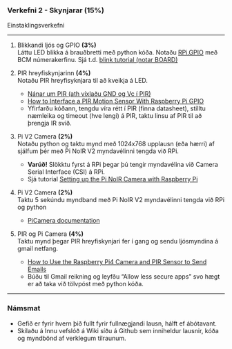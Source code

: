 ### Verkefni 2 - Skynjarar (15%) 
Einstaklingsverkefni

---

1. Blikkandi ljós og GPIO **(3%)** <br>
Láttu LED blikka á brauðbretti með python kóða. Notaðu [RPi.GPIO](https://sourceforge.net/p/raspberry-gpio-python/wiki/Examples/) með BCM númerakerfinu. Sjá t.d. [blink tutorial (notar BOARD)](https://raspberrypihq.com/making-a-led-blink-using-the-raspberry-pi-and-python/)

1. PIR hreyfiskynjarinn **(4%)** <br>
Notaðu PIR hreyfisyknjara til að kveikja á LED.
    - [Nánar um PIR (ath víxlaðu GND og Vc í PIR)](https://learn.adafruit.com/pir-passive-infrared-proximity-motion-sensor/overview)
    - [How to Interface a PIR Motion Sensor With Raspberry Pi GPIO](https://maker.pro/raspberry-pi/tutorial/how-to-interface-a-pir-motion-sensor-with-raspberry-pi-gpio)
    - Yfirfarðu kóðann, tengdu víra rétt í PIR (finna datasheet), stilltu næmleika og timeout (hve lengi) á PIR, taktu linsu af PIR til að þrengja IR svið. 
   
1. Pi V2 Camera **(2%)** <br>
Notaðu python og taktu mynd með 1024x768 upplausn (eða hærri) af sjálfum þér með Pi NoIR V2 myndavélinni tengda við RPi.   
   - **Varúð!** Slökktu fyrst á RPi þegar þú tengir myndavélina við Camera Serial Interface (CSI) á RPi. 
   - Sjá tutorial [Setting up the Pi NoIR Camera with Raspberry Pi](https://maker.pro/raspberry-pi/tutorial/how-to-interface-pi-noir-v2-camera-with-raspberry-pi)
  
1. Pi V2 Camera **(2%)** <br>
Taktu 5 sekúndu myndband með Pi NoIR V2 myndavélinni tengda við RPi og python   
   - [PiCamera documentation](https://picamera.readthedocs.io/en/release-1.13/)

1. PIR og Pi Camera **(4%)** <br>
Taktu mynd þegar PIR hreyfiskynjari fer í gang og sendu ljósmyndina á gmail netfang.
    - [How to Use the Raspberry Pi4 Camera and PIR Sensor to Send Emails](https://maker.pro/raspberry-pi/projects/how-to-use-the-raspberry-pi4-camera-and-pir-sensor-to-send-emails)
    - Búðu til Gmail reikning og leyfðu “Allow less secure apps” svo hægt er að taka við tölvpóst með python kóða.
      
   <!-- 
   - Sjá líka [How to Use the Raspberry Pi Camera and PIR to Send Emails](https://maker.pro/raspberry-pi/tutorial/how-to-use-the-raspberry-pi-camera-to-send-emails)
   -->
---

### Námsmat
- Gefið er fyrir hvern þið fullt fyrir fullnægjandi lausn, hálft ef ábótavant.
- Skilaðu á Innu vefslóð á Wiki síðu á Github sem inniheldur lausnir, kóða og myndbönd af verklegum tilraunum.
